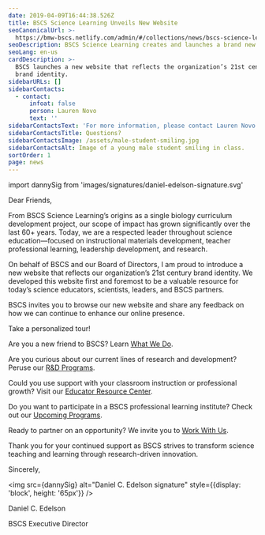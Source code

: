 ```yaml
---
date: 2019-04-09T16:44:38.526Z
title: BSCS Science Learning Unveils New Website
seoCanonicalUrl: >-
  https://bmw-bscs.netlify.com/admin/#/collections/news/bscs-science-learning-unveils-new-website
seoDescription: BSCS Science Learning creates and launches a brand new website in April 2019.
seoLang: en-us
cardDescription: >-
  BSCS launches a new website that reflects the organization’s 21st century
  brand identity.
sidebarURLs: []
sidebarContacts:
  - contact:
      infoat: false
      person: Lauren Novo
      text: ''
sidebarContactsText: 'For more information, please contact Lauren Novo.'
sidebarContactsTitle: Questions?
sidebarContactsImage: /assets/male-student-smiling.jpg
sidebarContactsAlt: Image of a young male student smiling in class.
sortOrder: 1
page: news
---
```


import dannySig from 'images/signatures/daniel-edelson-signature.svg'

Dear Friends,

From BSCS Science Learning’s origins as a single biology curriculum development project, our scope of impact has grown significantly over the last 60+ years. Today, we are a respected leader throughout science education—focused on instructional materials development, teacher professional learning, leadership development, and research.

On behalf of BSCS and our Board of Directors, I am proud to introduce a new website that reflects our organization’s 21st century brand identity. We developed this website first and foremost to be a valuable resource for today’s science educators, scientists, leaders, and BSCS partners.

BSCS invites you to browse our new website and share any feedback on how we can continue to enhance our online presence.

Take a personalized tour!

Are you a new friend to BSCS? Learn [What We Do](https://bscs.org/our-work/what-we-do/).

Are you curious about our current lines of research and development? Peruse our [R&D Programs](https://bscs.org/our-work/rd-programs/).

Could you use support with your classroom instruction or professional growth? Visit our [Educator Resource Center](https://bscs.org/resources/educator-resource-center/).

Do you want to participate in a BSCS professional learning institute? Check out our [Upcoming Programs](https://bscs.org/upcoming-programs).

Ready to partner on an opportunity? We invite you to [Work With Us](https://bscs.org/connect/work-with-us/).

Thank you for your continued support as BSCS strives to transform science teaching and learning through research-driven innovation.

Sincerely,

<img src={dannySig} alt="Daniel C. Edelson signature" style={{display: 'block', height: '65px'}} />

Daniel C. Edelson

BSCS Executive Director
